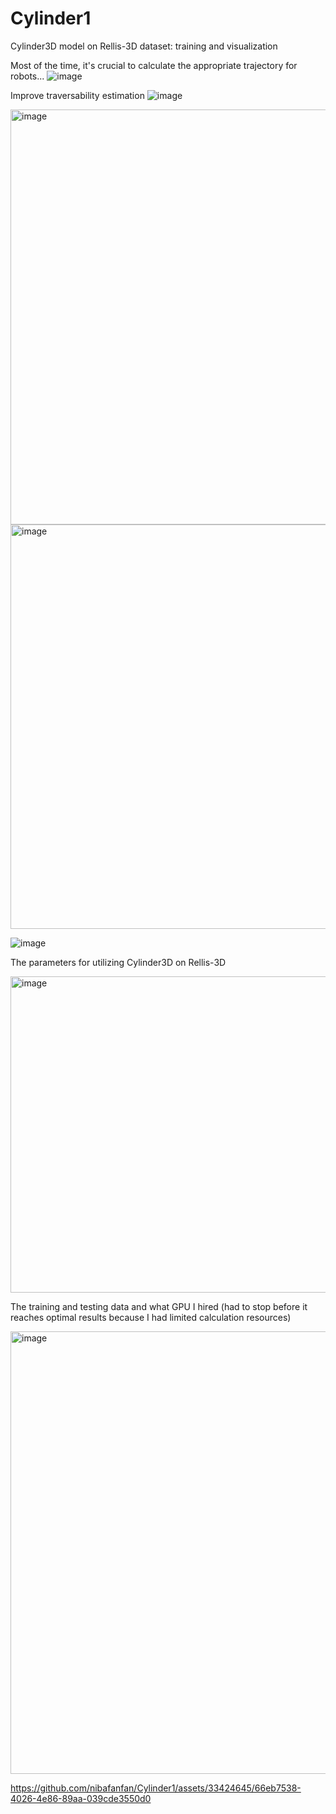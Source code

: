 # Cylinder1
Cylinder3D model on Rellis-3D dataset: training and visualization

Most of the time, it's crucial to calculate the appropriate trajectory for robots...
![image](https://github.com/nibafanfan/Cylinder1/assets/33424645/16dc4f6c-83ec-4ca6-823d-49063677ca9e)

Improve traversability estimation
![image](https://github.com/nibafanfan/Cylinder1/assets/33424645/2f5665ed-7638-47b9-b91a-7c773a2f9ef1)

<img width="664" alt="image" src="https://github.com/nibafanfan/Cylinder1/assets/33424645/6f5f4718-38d4-43c1-b2be-2f3a10f7e7a6">

<img width="647" alt="image" src="https://github.com/nibafanfan/Cylinder1/assets/33424645/30f9f775-0657-4379-8bcf-b33eb89d88fd">

![image](https://github.com/nibafanfan/Cylinder1/assets/33424645/8e9ccba3-1d25-418f-b3e6-6ac9a8cd450c)

The parameters for utilizing Cylinder3D on Rellis-3D


<img width="506" alt="image" src="https://github.com/nibafanfan/Cylinder1/assets/33424645/3c26e8a4-ec68-461e-8286-d65d151db4bd">

The training and testing data and what GPU I hired (had to stop before it reaches optimal results because I had limited calculation resources)


<img width="708" alt="image" src="https://github.com/nibafanfan/Cylinder1/assets/33424645/6adeb0ea-68d6-40a1-a2ea-1fa326cb58a7">



https://github.com/nibafanfan/Cylinder1/assets/33424645/66eb7538-4026-4e86-89aa-039cde3550d0










